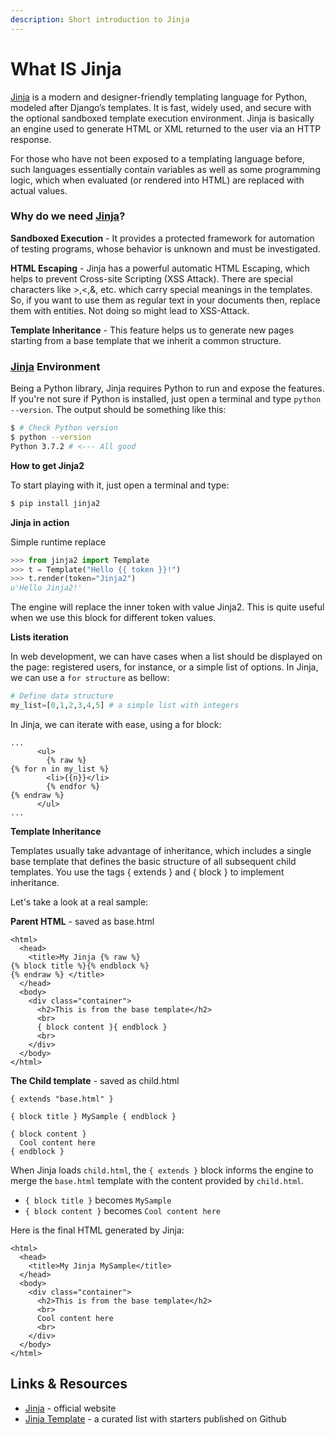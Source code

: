 ```yaml
---
description: Short introduction to Jinja
---
```


# What IS Jinja

[Jinja](https://jinja.palletsprojects.com/en/2.11.x/) is a modern and designer-friendly templating language for Python, modeled after Django’s templates. It is fast, widely used, and secure with the optional sandboxed template execution environment. Jinja is basically an engine used to generate HTML or XML returned to the user via an HTTP response.

For those who have not been exposed to a templating language before, such languages essentially contain variables as well as some programming logic, which when evaluated (or rendered into HTML) are replaced with actual values.


### Why do we need [Jinja](https://jinja.palletsprojects.com/en/2.11.x/)?

**Sandboxed Execution** - It provides a protected framework for automation of testing programs, whose behavior is unknown and must be investigated.

**HTML Escaping** - Jinja has a powerful automatic HTML Escaping, which helps to prevent Cross-site Scripting (XSS Attack). There are special characters like >,<,&, etc. which carry special meanings in the templates. So, if you want to use them as regular text in your documents then, replace them with entities. Not doing so might lead to XSS-Attack.

**Template Inheritance** - This feature helps us to generate new pages starting from a base template that we inherit a common structure.


### [Jinja](https://jinja.palletsprojects.com/en/2.11.x/) Environment

Being a Python library, Jinja requires Python to run and expose the features. If you're not sure if Python is installed, just open a terminal and type `python --version`. The output should be something like this:

```bash
$ # Check Python version
$ python --version
Python 3.7.2 # <--- All good
```

**How to get Jinja2**

To start playing with it, just open a terminal and type:

```bash
$ pip install jinja2
```

**Jinja in action**

Simple runtime replace

```python
>>> from jinja2 import Template
>>> t = Template("Hello {{ token }}!")
>>> t.render(token="Jinja2")
u'Hello Jinja2!'
```

The engine will replace the inner token with value Jinja2. This is quite useful when we use this block for different token values.

**Lists iteration**

In web development, we can have cases when a list should be displayed on the page: registered users, for instance, or a simple list of options. In Jinja, we can use a `for structure` as bellow:

```python
# Define data structure
my_list=[0,1,2,3,4,5] # a simple list with integers
```

In Jinja, we can iterate with ease, using a for block:

```markup
...
      <ul>
        {% raw %}
{% for n in my_list %}
        <li>{{n}}</li>
        {% endfor %}
{% endraw %}
      </ul>
...
```

**Template Inheritance**

Templates usually take advantage of inheritance, which includes a single base template that defines the basic structure of all subsequent child templates. You use the tags { extends } and { block } to implement inheritance.

Let's take a look at a real sample:

**Parent HTML** - saved as base.html

```markup
<html>
  <head>
    <title>My Jinja {% raw %}
{% block title %}{% endblock %}
{% endraw %} </title>
  </head>
  <body>
    <div class="container">
      <h2>This is from the base template</h2>
      <br>
      { block content }{ endblock }
      <br>
    </div>
  </body>
</html>
```

**The Child template** - saved as child.html

```markup
{ extends "base.html" }

{ block title } MySample { endblock }

{ block content }
  Cool content here
{ endblock }
```

When Jinja loads `child.html`, the `{ extends }` block informs the engine to merge the `base.html` template with the content provided by `child.html`.

* `{ block title }` becomes `MySample`
* `{ block content }` becomes `Cool content here`

Here is the final HTML generated by Jinja:

```markup
<html>
  <head>
    <title>My Jinja MySample</title>
  </head>
  <body>
    <div class="container">
      <h2>This is from the base template</h2>
      <br>
      Cool content here
      <br>
    </div>
  </body>
</html>
```

## Links & Resources

* [Jinja](https://jinja.palletsprojects.com/en/2.11.x/) - official website
* [Jinja Template](https://github.com/app-generator/jinja-template) - a curated list with starters published on Github
